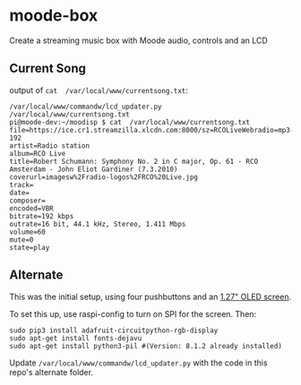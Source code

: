 # moode-box
Create a streaming music box with Moode audio, controls and an LCD

## Current Song

output of `cat  /var/local/www/currentsong.txt`:

```
/var/local/www/commandw/lcd_updater.py
/var/local/www/currentsong.txt
pi@moode-dev:~/moodisp $ cat  /var/local/www/currentsong.txt
file=https://ice.cr1.streamzilla.xlcdn.com:8000/sz=RCOLiveWebradio=mp3-192
artist=Radio station
album=RCO Live
title=Robert Schumann: Symphony No. 2 in C major, Op. 61 - RCO Amsterdam - John Eliot Gardiner (7.3.2010)
coverurl=imagesw%2Fradio-logos%2FRCO%20Live.jpg
track=
date=
composer=
encoded=VBR
bitrate=192 kbps
outrate=16 bit, 44.1 kHz, Stereo, 1.411 Mbps
volume=60
mute=0
state=play
```

## Alternate

This was the initial setup, using four pushbuttons and an [1.27" OLED screen](https://www.adafruit.com/product/1673).

To set this up, use raspi-config to turn on SPI for the screen. Then:

```
sudo pip3 install adafruit-circuitpython-rgb-display
sudo apt-get install fonts-dejavu
sudo apt-get install python3-pil #(Version: 8.1.2 already installed)
```

Update `/var/local/www/commandw/lcd_updater.py` with the code in this repo's alternate folder.
